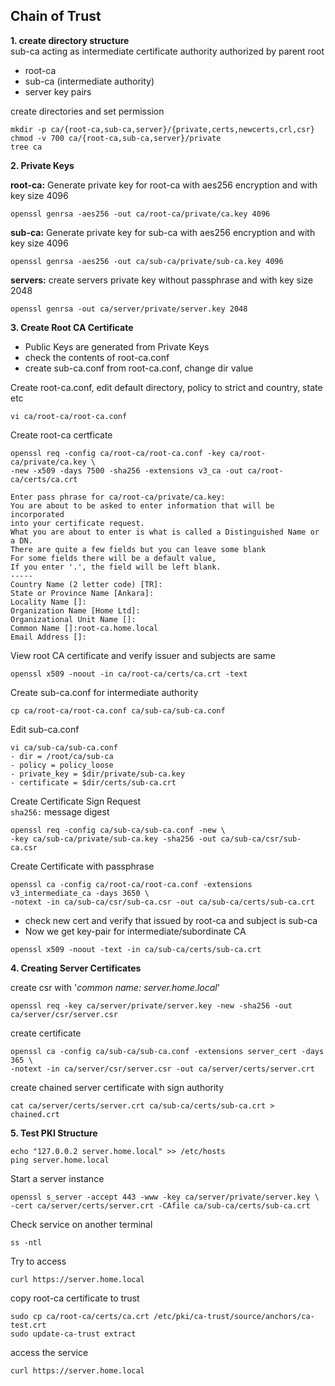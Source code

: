 ## Chain of Trust

**1. create directory structure** \
sub-ca acting as intermediate certificate authority authorized by parent root
- root-ca
- sub-ca (intermediate authority)
- server key pairs

create directories and set permission
```
mkdir -p ca/{root-ca,sub-ca,server}/{private,certs,newcerts,crl,csr}
chmod -v 700 ca/{root-ca,sub-ca,server}/private
tree ca
```

**2. Private Keys** 

**root-ca:** Generate private key for root-ca with aes256 encryption and with key size 4096
```
openssl genrsa -aes256 -out ca/root-ca/private/ca.key 4096
```
**sub-ca:** Generate private key for sub-ca with aes256 encryption and with key size 4096
```
openssl genrsa -aes256 -out ca/sub-ca/private/sub-ca.key 4096
```
**servers:** create servers private key without passphrase and with key size 2048
```
openssl genrsa -out ca/server/private/server.key 2048
```

**3. Create Root CA Certificate** 
- Public Keys are generated from Private Keys
- check  the contents of root-ca.conf
- create sub-ca.conf from root-ca.conf, change dir value

Create root-ca.conf, edit default directory, policy to strict and country, state etc
```
vi ca/root-ca/root-ca.conf
```
Create root-ca certficate
```
openssl req -config ca/root-ca/root-ca.conf -key ca/root-ca/private/ca.key \
-new -x509 -days 7500 -sha256 -extensions v3_ca -out ca/root-ca/certs/ca.crt
```
```
Enter pass phrase for ca/root-ca/private/ca.key:
You are about to be asked to enter information that will be incorporated
into your certificate request.
What you are about to enter is what is called a Distinguished Name or a DN.
There are quite a few fields but you can leave some blank
For some fields there will be a default value,
If you enter '.', the field will be left blank.
-----
Country Name (2 letter code) [TR]:
State or Province Name [Ankara]:
Locality Name []:
Organization Name [Home Ltd]:
Organizational Unit Name []:
Common Name []:root-ca.home.local
Email Address []:
```

View root CA certificate and verify issuer and subjects are same
```
openssl x509 -noout -in ca/root-ca/certs/ca.crt -text
```

Create sub-ca.conf for intermediate authority
```
cp ca/root-ca/root-ca.conf ca/sub-ca/sub-ca.conf
```

Edit sub-ca.conf
```
vi ca/sub-ca/sub-ca.conf
- dir = /root/ca/sub-ca
- policy = policy_loose
- private_key = $dir/private/sub-ca.key
- certificate = $dir/certs/sub-ca.crt
```
Create Certificate Sign Request\
`sha256:` message digest
```
openssl req -config ca/sub-ca/sub-ca.conf -new \
-key ca/sub-ca/private/sub-ca.key -sha256 -out ca/sub-ca/csr/sub-ca.csr
```

Create Certificate with passphrase
```
openssl ca -config ca/root-ca/root-ca.conf -extensions v3_intermediate_ca -days 3650 \
-notext -in ca/sub-ca/csr/sub-ca.csr -out ca/sub-ca/certs/sub-ca.crt
```

- check new cert and verify that issued by root-ca and subject is sub-ca 
- Now we get key-pair for intermediate/subordinate CA
```
openssl x509 -noout -text -in ca/sub-ca/certs/sub-ca.crt
```

**4. Creating Server Certificates** 

create csr with '*common name: server.home.local*'
```
openssl req -key ca/server/private/server.key -new -sha256 -out ca/server/csr/server.csr
```

create certificate 
```
openssl ca -config ca/sub-ca/sub-ca.conf -extensions server_cert -days 365 \
-notext -in ca/server/csr/server.csr -out ca/server/certs/server.crt
```

create chained server certificate with sign authority
```
cat ca/server/certs/server.crt ca/sub-ca/certs/sub-ca.crt > chained.crt
```

**5. Test PKI Structure**
```
echo "127.0.0.2 server.home.local" >> /etc/hosts
ping server.home.local
```

Start a server instance
```
openssl s_server -accept 443 -www -key ca/server/private/server.key \
-cert ca/server/certs/server.crt -CAfile ca/sub-ca/certs/sub-ca.crt
```

Check service on another terminal
```
ss -ntl
```

Try to access 
```
curl https://server.home.local
```

copy root-ca certificate to trust
```
sudo cp ca/root-ca/certs/ca.crt /etc/pki/ca-trust/source/anchors/ca-test.crt
sudo update-ca-trust extract
```

access the service
```
curl https://server.home.local
```
